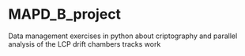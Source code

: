 # MAPD_B_project
Data management exercises in python about criptography and parallel analysis of the LCP drift chambers tracks work

